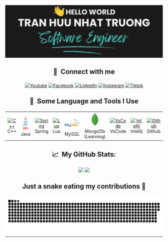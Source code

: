 <img src="https://github.com/NT912/NT912/blob/main/head.png">

## <p align="center">🔗 &nbsp;Connect with me</p>

<p align="center">
<a href="https://www.youtube.com/channel/UCTZZhy9XR1T1MsbJIwI7G2g" target="blank"><img align="center" src="https://upload.wikimedia.org/wikipedia/commons/0/09/YouTube_full-color_icon_%282017%29.svg" alt="Youtube" height="30" width="40" /></a>
<a href="https://www.facebook.com/tranhuunhattruong" target="blank"><img align="center" src="https://upload.wikimedia.org/wikipedia/commons/5/51/Facebook_f_logo_%282019%29.svg" alt="Facebook" height="30" width="40" /></a>
<a href="https://www.linkedin.com/in/tranhuunhattruong/" target="blank"><img align="center" src="https://raw.githubusercontent.com/rahuldkjain/github-profile-readme-generator/master/src/images/icons/Social/linked-in-alt.svg" alt="LinkedIn" height="30" width="40" /></a>
<a href="https://www.instagram.com/_thntruong_/" target="blank"><img align="center" src="https://raw.githubusercontent.com/rahuldkjain/github-profile-readme-generator/master/src/images/icons/Social/instagram.svg" alt="Instagram" height="30" width="40" /></a>
<a href="https://www.tiktok.com/@nt912" target="blank"><img align="center" src="https://images.wallpapersden.com/image/download/tiktok-logo_bGpsaWiUmZqaraWkpJRnamtlrWZpaWU.jpg" alt="Tiktok" height="30" width="40" /></a>

## <p align="center">🚀 &nbsp;Some Language and Tools I Use</p>

<table align="center">
  <tr>
    <td align="center" width="96">
      <a href="#NhatTruong-tech">
        <img src="https://upload.wikimedia.org/wikipedia/commons/1/18/ISO_C%2B%2B_Logo.svg" width="48" height="48" alt="C++" />
      </a>
      <br>C++
    </td>
    <td align="center" width="96">
      <a href="#NhatTruong-tech">
        <img src="https://raw.githubusercontent.com/devicons/devicon/master/icons/java/java-original-wordmark.svg" width="48" height="48" alt="Java" />
      </a>
      <br>Java
    </td>
    <td align="center" width="96">
      <a href="#NhatTruong-tech">
        <img src="https://www.vectorlogo.zone/logos/springio/springio-icon.svg" width="48" height="48" alt="Spring" />
      </a>
      <br>Spring
    </td>
    <td align="center" width="96">
      <a href="#NhatTruong-tech">
        <img src="https://upload.wikimedia.org/wikipedia/commons/c/cf/Lua-Logo.svg" width="48" height="48" alt="Lua" />
      </a>
      <br>Lua
    </td>
    </td>
    <td align="center" width="96">
      <a href="#NhatTruong-tech">
        <img src="https://raw.githubusercontent.com/devicons/devicon/master/icons/mysql/mysql-original-wordmark.svg" width="48" height="48" alt="MySQL" />
      </a>
      <br>MySQL
    </td>
    <td align="center" width="96">
      <a href="#NhatTruong-tech">
        <img src="https://raw.githubusercontent.com/devicons/devicon/master/icons/mongodb/mongodb-original.svg" width="48" height="48" alt="MongoDb" />
      </a>
      <br>MongoDb
      <br>(Learning)
    </td>
    <td align="center" width="96"> 
      <a href="#NhatTruong-tech" >
        <img src="https://cdn.jsdelivr.net/gh/devicons/devicon/icons/vscode/vscode-original.svg" width="48" height="48" alt="VsCode" />
      </a>
      <br>VsCode
    </td>
    <td align="center" width="96">
      <a href="#NhatTruong-tech" >
        <img src="https://upload.wikimedia.org/wikipedia/commons/9/9c/IntelliJ_IDEA_Icon.svg" width="48" height="48" alt="Intellij" />
      </a>
      <br>Intellij
    </td>
    <td align="center"  width="96">
      <a href="#NhatTruong-tech">
        <img src="https://user-images.githubusercontent.com/3369400/139447912-e0f43f33-6d9f-45f8-be46-2df5bbc91289.png" width="48" height="48" alt="Github" />
      </a>
      <br>Github
    </td>
    <td align="center"  width="96">
      <a href="#NhatTruong-tech">
        <img src="https://github.com/NT912/NT912/blob/main/applelogo.png" width="48" height="48" alt="MacOS" />
      </a>
      <br>MacOS
    </td>
  </tr>
</table>

## <p align="center">📈 &nbsp;My GitHub Stats:</p>

<p align='center'>
  <img height="180em" src="https://github-readme-stats.vercel.app/api?username=NT912&show_icons=true&hide_border=true&&count_private=true&include_all_commits=true" />
  <img height="180em" src="https://github-readme-stats.vercel.app/api/top-langs/?username=NT912&exclude_repo=KNN-Image-Classification&show_icons=true&hide_border=true&layout=compact&langs_count=8"/>
</p>


## <p align="center">Just a snake eating my contributions 🐍</p>
<p align='center'>
<img src="https://github.com/NT912/NT912/blob/main/github-contribution-grid-snake.svg">
</p>

<hr>
<br>
